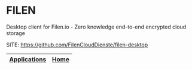 # FILEN
 
 Desktop client for Filen.io - Zero knowledge end-to-end encrypted cloud storage
 
 SITE: https://github.com/FilenCloudDienste/filen-desktop

 | [Applications](https://portable-linux-apps.github.io/apps.html) | [Home](https://portable-linux-apps.github.io)
 | --- | --- |
